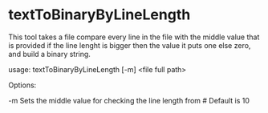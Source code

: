 # textToBinaryByLineLength

This tool takes a file compare every line in the file with the middle value that is provided
if the line lenght is bigger then the value it puts one else zero, and build a binary string.

   usage: textToBinaryByLineLength [-m] \<file full path>
   
Options:
      
-m   Sets the middle value for checking the line length from      # Default is 10
